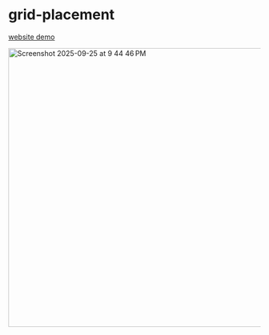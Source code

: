 # grid-placement

[website demo](https://devliwa.github.io/grid-placement/) 

<img width="763" height="558" alt="Screenshot 2025-09-25 at 9 44 46 PM" src="https://github.com/user-attachments/assets/3f8e3328-56c8-40af-a89a-7d1ed840ffbc" />
